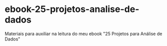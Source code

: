# ebook-25-projetos-analise-de-dados
Materiais para auxiliar na leitura do meu ebook "25 Projetos para Análise de Dados"
